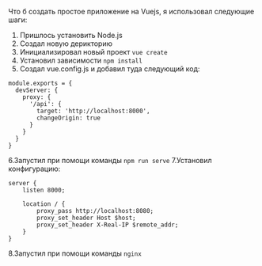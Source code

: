 Что б создать простое приложение на Vuejs, я использовал следующие шаги:
1. Пришлось установить Node.js
2. Создал новую дерикторию
3. Инициализировал новый проект 
```vue create```
4. Установил зависимости 
```npm install```
5. Создал vue.config.js и добавил туда следующий код:
```
module.exports = {
  devServer: {
    proxy: {
      '/api': {
        target: 'http://localhost:8000',
        changeOrigin: true
      }
    }
  }
}
```
6.Запустил при помощи команды ```npm run serve```
7.Установил конфигурацию:
```
server {
    listen 8000;
    
    location / {
        proxy_pass http://localhost:8080;
        proxy_set_header Host $host;
        proxy_set_header X-Real-IP $remote_addr;
    }
}
```
8.Запустил при помощи команды ```nginx```
